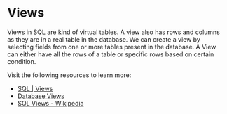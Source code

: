 # Views

Views in SQL are kind of virtual tables. A view also has rows and columns as they are in a real table in the database. We can create a view by selecting fields from one or more tables present in the database. A View can either have all the rows of a table or specific rows based on certain condition.

Visit the following resources to learn more:

- [SQL | Views](https://www.geeksforgeeks.org/sql-views/)
- [Database Views](https://www.ibm.com/docs/en/eamfoc/7.6.0?topic=structure-views)
- [SQL Views - Wikipedia](https://en.wikipedia.org/wiki/View_(SQL))
